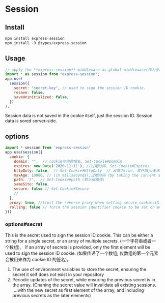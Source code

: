 # Session

## Install

```js
npm install express-session
npm install -D @types/express-session
```

## Usage

```js
// apply the **express-session** middleware as global middleware(作为全局中间件)
import * as session from "express-session";
app.use(
  session({
    secret: "secret-key", // used to sign the session ID cookie.
    resave: false,
    saveUninitialized: false,
  })
);
```

Session data is not saved in the cookie itself, just the session ID. Session data is sored server-side.

## options

```js
import * session from 'express-session'
app.use(session({
  cookie: {
    domain: '',  // cookie作用的域名, Set-Cookie#Domain
    expires: new Date('2020-11-11'), //过期时间. Set-Cookie#Expires
    httpOnly: false,  // Set-Cookie#HttpOnly  // 设置为true, 客户端js无法读取cookie. (document.cookie)
    maxAge: 10000, // (in millseconds),过期时间 (by taking the current server time and adding maxAge milliseconds)
    path: '/',  // Set-Cookie#path (默认根路径)
    sameSite: false,
    secure: false // Set-Cookie#Secure
    //
  },
  proxy: true, //trust the reverse proxy when setting secure cookies(X-Forwarded-Proto header)
  rolling: false // force the session identifier cookie to be set on every response.
}))
```

### options#secret

This is the secret used to sign the session ID cookie. This can be either a string for a single secret, or an
array of multiple secrets. (一个字符串或者一个数组)。 If an array of secrets is provided, only the first element will be
used to sign the session ID cookie. (如果传递了一个数组, 仅数组的第一个元素会被用来作为 cookie ID 的签名)。

1. The use of environment variables to store the secret, ensuring the secret it self does not exist in your repository
2. Periodic updates of the secret, while ensuring the previous secret is in the array. (Chaning the secret value will invalidate all existing sessions. ....with the new secret as first element of the array, and including previous secrets as the later elements)

